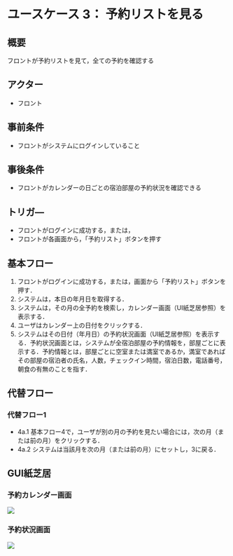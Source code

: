 # ユースケース 3： 予約リストを見る

## 概要
フロントが予約リストを見て，全ての予約を確認する

## アクター
- フロント

## 事前条件
- フロントがシステムにログインしていること

## 事後条件
- フロントがカレンダーの日ごとの宿泊部屋の予約状況を確認できる

## トリガ―
- フロントがログインに成功する，または，
- フロントが各画面から，「予約リスト」ボタンを押す

## 基本フロー
1. フロントがログインに成功する，または，画面から「予約リスト」ボタンを押す．
2. システムは，本日の年月日を取得する．
3. システムは，その月の全予約を検索し，カレンダー画面（UI紙芝居参照）を表示する．
4. ユーザはカレンダー上の日付をクリックする．
5. システムはその日付（年月日）の予約状況画面（UI紙芝居参照）を表示する．予約状況画面とは，システムが全宿泊部屋の予約情報を，部屋ごとに表示する．予約情報とは，部屋ごとに空室または満室であるか，満室であればその部屋の宿泊者の氏名，人数，チェックイン時間，宿泊日数，電話番号，朝食の有無のことを指す．

## 代替フロー
### 代替フロー1
- 4a.1  基本フロー4で，ユーザが別の月の予約を見たい場合には，次の月（または前の月）をクリックする．
- 4a.2  システムは当該月を次の月（または前の月）にセットし，3に戻る．

## GUI紙芝居
### 予約カレンダー画面
<img src="img/calendar.png">

### 予約状況画面
<img src="img/day.png">
